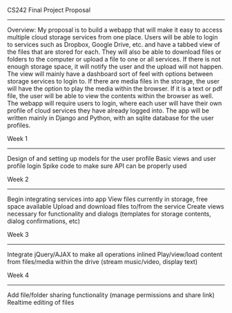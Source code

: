 CS242 Final Project Proposal
___________________________________

Overview: My proposal is to build a webapp that will make it easy to access multiple cloud storage services from one place.
Users will be able to login to services such as Dropbox, Google Drive, etc. and have a tabbed view of the files that are stored for each.
They will also be able to download files or folders to the computer or upload a file to one or all services.
If there is not enough storage space, it will notify the user and the upload will not happen.
The view will mainly have a dashboard sort of feel with options between storage services to login to.
If there are media files in the storage, the user will have the option to play the media within the browser.
If it is a text or pdf file, the user will be able to view the contents within the browser as well.
The webapp will require users to login, where each user will have their own profile of cloud services they have already logged into.
The app will be written mainly in Django and Python, with an sqlite database for the user profiles.

Week 1
_____________
Design of and setting up models for the user profile
Basic views and user profile login
Spike code to make sure API can be properly used


Week 2
_____________
Begin integrating services into app
View files currently in storage, free space available
Upload and download files to/from the service
Create views necessary for functionality and dialogs (templates for storage contents, dialog confirmations, etc)


Week 3
_____________
Integrate jQuery/AJAX to make all operations inlined
Play/view/load content from files/media within the drive (stream music/video, display text)


Week 4
_____________
Add file/folder sharing functionality (manage permissions and share link)
Realtime editing of files
